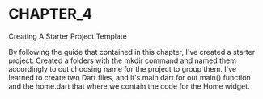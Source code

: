 # CHAPTER_4
Creating A Starter Project Template

By following the guide that contained in this chapter, I've created a starter project. Created a folders with the mkdir command and named them accordingly to out choosing name for the project to group them. I've learned to create two Dart files, and it's main.dart for out main() function and the home.dart that where we contain the code for the Home widget. 


